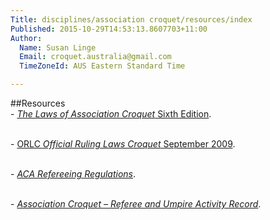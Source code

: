 ```yaml
---
Title: disciplines/association croquet/resources/index
Published: 2015-10-29T14:53:13.8607703+11:00
Author:
  Name: Susan Linge
  Email: croquet.australia@gmail.com
  TimeZoneId: AUS Eastern Standard Time

---
```

##Resources
<br/>- [*The Laws of Association Croquet* Sixth Edition](resources/aca-refereeing-regulations-april-2015.pdf).

<br/>- [ORLC *Official Ruling Laws Croquet* September 2009](resources/orlc-september-2009.pdf).

<br/>- [*ACA Refereeing Regulations*](resources/aca-refereeing-regulations-october-2015.pdf).

<br/>- [*Association Croquet – Referee and Umpire Activity Record*](resources/referee-umpire-activity-record-version-4.pdf).